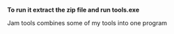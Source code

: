 **To run it extract the zip file and run tools.exe**

Jam tools combines some of my tools into one program
